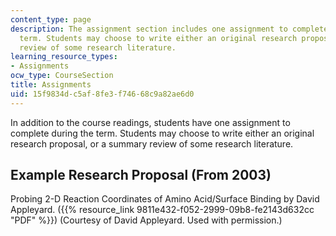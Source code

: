 ```yaml
---
content_type: page
description: The assignment section includes one assignment to complete during the
  term. Students may choose to write either an original research proposal, or a summary
  review of some research literature.
learning_resource_types:
- Assignments
ocw_type: CourseSection
title: Assignments
uid: 15f9834d-c5af-8fe3-f746-68c9a82ae6d0
---
```


In addition to the course readings, students have one assignment to complete during the term. Students may choose to write either an original research proposal, or a summary review of some research literature.

Example Research Proposal (From 2003)
-------------------------------------

Probing 2-D Reaction Coordinates of Amino Acid/Surface Binding by David Appleyard. ({{% resource_link 9811e432-f052-2999-09b8-fe2143d632cc "PDF" %}}) (Courtesy of David Appleyard. Used with permission.)